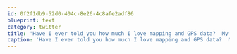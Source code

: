 ```yaml
---
id: 0f2f1db9-52d0-404c-8e26-4c8afe2adf86
blueprint: text
category: twitter
title: 'Have I ever told you how much I love mapping and GPS data?  My secret is out.'
caption: 'Have I ever told you how much I love mapping and GPS data?  My secret is out.'
---
```

